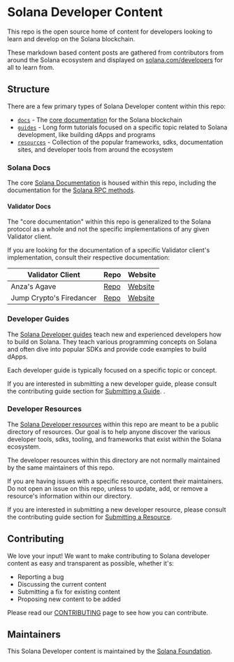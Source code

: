 # Solana Developer Content

This repo is the open source home of content for developers looking to learn and
develop on the Solana blockchain.

These markdown based content posts are gathered from contributors from around
the Solana ecosystem and displayed on
[solana.com/developers](https://solana.com/developers) for all to learn from.

## Structure

There are a few primary types of Solana Developer content within this repo:

- [`docs`](#solana-docs) - The [core documentation](https://solana.com/docs) for
  the Solana blockchain
- [`guides`](#developer-guides) - Long form tutorials focused on a specific
  topic related to Solana development, like building dApps and programs
- [`resources`](#developer-resources) - Collection of the popular frameworks,
  sdks, documentation sites, and developer tools from around the ecosystem

### Solana Docs

The core [Solana Documentation](https://solana.com/docs) is housed within this
repo, including the documentation for the
[Solana RPC methods](https://solana.com/docs/rpc).

#### Validator Docs

The "core documentation" within this repo is generalized to the Solana protocol
as a whole and not the specific implementations of any given Validator client.

If you are looking for the documentation of a specific Validator client's
implementation, consult their respective documentation:

| Validator Client         | Repo                                                               | Website                                                |
| ------------------------ | ------------------------------------------------------------------ | ------------------------------------------------------ |
| Anza's Agave             | [Repo](https://github.com/anza-xyz/agave/blob/master/docs)         | [Website](https://docs.solanalabs.com/)                |
| Jump Crypto's Firedancer | [Repo](https://github.com/firedancer-io/firedancer/tree/main/book) | [Website](https://firedancer-io.github.io/firedancer/) |

### Developer Guides

The [Solana Developer guides](https://solana.com/developers/guides) teach new
and experienced developers how to build on Solana. They teach various
programming concepts on Solana and often dive into popular SDKs and provide code
examples to build dApps.

Each developer guide is typically focused on a specific topic or concept.

If you are interested in submitting a new developer guide, please consult the
contributing guide section for
[Submitting a Guide](./CONTRIBUTING.md#submitting-a-guide). .

### Developer Resources

The [Solana Developer resources](https://solana.com/developers/resources) within
this repo are meant to be a public directory of resources. Our goal is to help
anyone discover the various developer tools, sdks, tooling, and frameworks that
exist within the Solana ecosystem.

The developer resources within this directory are not normally maintained by the
same maintainers of this repo.

If you are having issues with a specific resource, content their maintainers. Do
not open an issue on this repo, unless to update, add, or remove a resource's
information within our directory.

If you are interested in submitting a new developer resource, please consult the
contributing guide section for
[Submitting a Resource](./CONTRIBUTING.md#submitting-a-resource).

## Contributing

We love your input! We want to make contributing to Solana developer content as
easy and transparent as possible, whether it's:

- Reporting a bug
- Discussing the current content
- Submitting a fix for existing content
- Proposing new content to be added

Please read our [CONTRIBUTING](./CONTRIBUTING.md) page to see how you can
contribute.

## Maintainers

This Solana Developer content is maintained by the
[Solana Foundation](https://solana.org).
